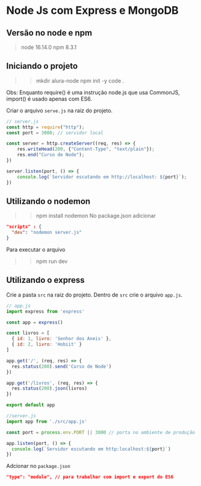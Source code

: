 # Node Js com Express e MongoDB

## Versão no node e npm

> node 16.14.0
> npm 8.3.1

## Iniciando o projeto

> > mkdir alura-node
> > npm init -y
> > code .

Obs: Enquanto require() é uma instrução node.js que usa CommonJS, import() é usado apenas com ES6.

Criar o arquivo `serve.js` na raiz do projeto.

```js
// server.js
const http = require("http");
const port = 3000; // servidor local

const server = http.createServer((req, res) => {
	res.writeHead(200, {"Content-Type", "text/plain"});
	res.end("Curso de Node");
})

server.listen(port, () => {
	console.log(`Servidor escutando em http://localhost: ${port}`);
})
```

## Utilizando o nodemon

> > npm install nodemon
> > No package.json adicionar

```json
"scripts" : {
  "dev": "nodemon server.js"
}
```

Para executar o arquivo

> > npm run dev

## Utilizando o express

Crie a pasta `src` na raiz do projeto. Dentro de `src` crie o arquivo `app.js`.

```js
// app.js
import express from 'express'

const app = express()

const livros = [
  { id: 1, livro: 'Senhor dos Aneis' },
  { id: 2, livro: 'Hobiit' }
]

app.get('/', (req, res) => {
  res.status(200).send('Curso de Node')
})

app.get('/livros', (req, res) => {
  res.status(200).json(livros)
})

export default app
```

```js
//server.js
import app from './src/app.js'

const port = process.env.PORT || 3000 // porta no ambiente de produção e a fixa.

app.listen(port, () => {
  console.log(`Servidor escutando em http:localhost:${port}`)
})
```

Adcionar no `package.json`

```json
"type": "module", // para trabalhar com import e export do ES6
```
